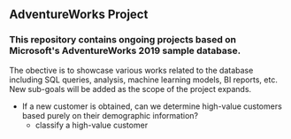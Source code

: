 ## AdventureWorks Project

### This repository contains ongoing projects based on Microsoft's AdventureWorks 2019 sample database. 

The obective is to showcase various works related to the database including SQL queries, analysis, machine learning models, BI reports, etc. New sub-goals will be added as the scope of the project expands. 




* If a new customer is obtained, can we determine high-value customers based purely on their demographic information?
  * classify a high-value customer
